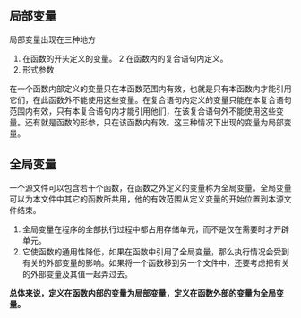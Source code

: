 ## 局部变量

局部变量出现在三种地方

1. 在函数的开头定义的变量。
2.在函数内的复合语句内定义。
3. 形式参数
 
在一个函数内部定义的变量只在本函数范围内有效，也就是只有本函数内才能引用它们，在此函数外不能使用这些变量。在复合语句内定义的变量只能在本复合语句范围内有效，只有本复合语句内才能引用他们，在该复合语句外不能使用这些变量。还有就是函数的形参，只在该函数内有效。这三种情况下出现的变量为局部变量。

## 全局变量

一个源文件可以包含若干个函数，在函数之外定义的变量称为全局变量。全局变量可以为本文件中其它的函数所共用，他的有效范围从定义变量的开始位置到本源文件结束。

1. 全局变量在程序的全部执行过程中都占用存储单元，而不是仅在需要时才开辟单元。
2. 它使函数的通用性降低，如果在函数中引用了全局变量，那么执行情况会受到有关的外部变量的影响。如果将一个函数移到另一个文件中，还要考虑把有关的外部变量及其值一起弄过去。

**总体来说，定义在函数内部的变量为局部变量，定义在函数外部的变量为全局变量。**